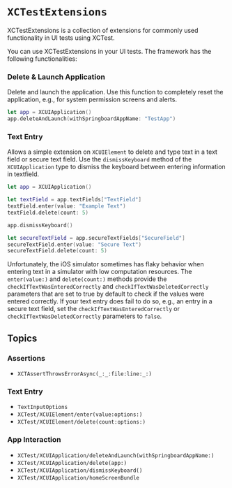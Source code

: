 # ``XCTestExtensions``

<!--
                  
This source file is part of the Stanford XCTestExtensions open-source project

SPDX-FileCopyrightText: 2022 Stanford University and the project authors (see CONTRIBUTORS.md)

SPDX-License-Identifier: MIT
             
-->

XCTestExtensions is a collection of extensions for commonly used functionality in UI tests using XCTest.

You can use XCTestExtensions in your UI tests.
The framework has the following functionalities:


### Delete & Launch Application

Delete and launch the application. Use this function to completely reset the application, e.g., for system permission screens and alerts.
```swift
let app = XCUIApplication()
app.deleteAndLaunch(withSpringboardAppName: "TestApp")
```


### Text Entry

Allows a simple extension on `XCUIElement` to delete and type text in a text field or secure text field.
Use the `dismissKeyboard` method of the `XCUIApplication` type to dismiss the keyboard between entering information in textfield.
```swift
let app = XCUIApplication()

let textField = app.textFields["TextField"]
textField.enter(value: "Example Text")
textField.delete(count: 5)

app.dismissKeyboard()

let secureTextField = app.secureTextFields["SecureField"]
secureTextField.enter(value: "Secure Text")
secureTextField.delete(count: 5)
```

Unfortunately, the iOS simulator sometimes has flaky behavior when entering text in a simulator with low computation resources.
The `enter(value:)` and `delete(count:)` methods provide the `checkIfTextWasEnteredCorrectly` and `checkIfTextWasDeletedCorrectly` parameters that are set to true by default to check if the values were entered correctly. If your text entry does fail to do so, e.g., an entry in a secure text field, set the `checkIfTextWasEnteredCorrectly` or `checkIfTextWasDeletedCorrectly` parameters to `false`. 


## Topics

### Assertions

- ``XCTAssertThrowsErrorAsync(_:_:file:line:_:)``

### Text Entry

- ``TextInputOptions``
- ``XCTest/XCUIElement/enter(value:options:)``
- ``XCTest/XCUIElement/delete(count:options:)``

### App Interaction

- ``XCTest/XCUIApplication/deleteAndLaunch(withSpringboardAppName:)``
- ``XCTest/XCUIApplication/delete(app:)``
- ``XCTest/XCUIApplication/dismissKeyboard()``
- ``XCTest/XCUIApplication/homeScreenBundle``
